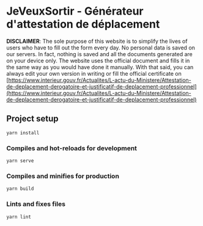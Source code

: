 # JeVeuxSortir - Générateur d'attestation de déplacement

**DISCLAIMER**: The sole purpose of this website is to simplify the lives of users who have to fill out the form every day. No personal data is saved on our servers. In fact, nothing is saved and all the documents generated are on your device only. The website uses the official document and fills it in the same way as you would have done it manually.
With that said, you can always edit your own version in writing or fill the official certificate on [https://www.interieur.gouv.fr/Actualites/L-actu-du-Ministere/Attestation-de-deplacement-derogatoire-et-justificatif-de-deplacement-professionnel](https://www.interieur.gouv.fr/Actualites/L-actu-du-Ministere/Attestation-de-deplacement-derogatoire-et-justificatif-de-deplacement-professionnel)

## Project setup

```
yarn install
```

### Compiles and hot-reloads for development

```
yarn serve
```

### Compiles and minifies for production

```
yarn build
```

### Lints and fixes files

```
yarn lint
```
